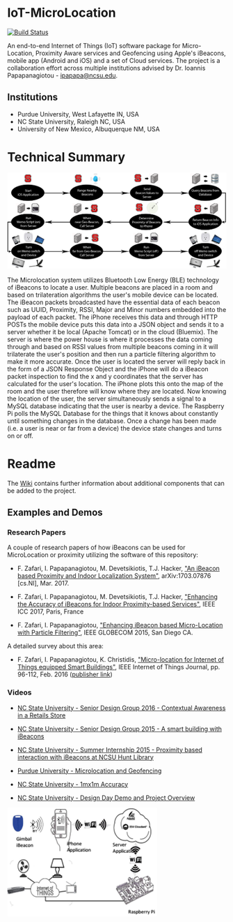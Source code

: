 # IoT-MicroLocation

[![Build Status](https://travis-ci.org/ipapapa/IoT-MicroLocation.svg)](https://travis-ci.org/ipapapa/IoT-MicroLocation)


An end-to-end Internet of Things (IoT) software package for Micro-Location, Proximity Aware services and Geofencing using Apple's iBeacons, mobile app (Android and iOS) and a set of Cloud services. The project is a collaboration effort across multiple institutions advised by Dr. Ioannis Papapanagiotou - ipapapa@ncsu.edu.

## Institutions
* Purdue University, West Lafayette IN, USA
* NC State University, Raleigh NC, USA
* University of New Mexico, Albuquerque NM, USA

# Technical Summary

![IoT-MicroLocation Flow](https://github.com/idarwish1/images/blob/master/projectflowchart.png)

The Microlocation system utilizes Bluetooth Low Energy (BLE) technology of iBeacons to locate a user. Multiple beacons are placed in a room and based on trilateration algorithms the user's mobile device can be located. The iBeacon packets broadcasted have the essential data of each beacon such as UUID, Proximity, RSSI, Major and Minor numbers embedded into the payload of each packet. The iPhone receives this data and through HTTP POSTs the mobile device puts this data into a JSON object and sends it to a server whether it be local (Apache Tomcat) or in the cloud (Bluemix). The server is where the power house is where it processes the data coming through and based on RSSI values from multiple beacons coming in it will trilaterate the user's position and then run a particle filtering algorithm to make it more accurate. Once the user is located the server will reply back in the form of a JSON Response Object and the iPhone will do a iBeacon packet inspection to find the x and y coordinates that the server has calculated for the user's location. The iPhone plots this onto the map of the room and the user therefore will know where they are located. Now knowing the location of the user, the server simultaneously sends a signal to a MySQL database indicating that the user is nearby a device. The Raspberry Pi polls the MySQL Database for the things that it knows about constantly until something changes in the database. Once a change has been made (i.e. a user is near or far from a device) the device state changes and turns on or off.

# Readme

The [Wiki](https://github.com/ipapapa/IoT-MicroLocation/wiki) contains further information about additional components that can be added to the project.

## Examples and Demos

### Research Papers

A couple of research papers of how iBeacons can be used for MicroLocation or proximity utilizing the software of this repository:

* F. Zafari, I. Papapanagiotou, M. Devetsikiotis, T.J. Hacker, ["An iBeacon based Proximity and Indoor Localization System"](https://arxiv.org/pdf/1703.07876.pdf), arXiv:1703.07876 [cs.NI], Mar. 2017.

* F. Zafari, I. Papapanagiotou, M. Devetsikiotis, T.J. Hacker, ["Enhancing the Accuracy of iBeacons for Indoor Proximity-based Services"](http://ipapapa.github.io/Files/icc2017_iot.pdf), IEEE ICC 2017, Paris, France

* F. Zafari, I. Papapanagiotou, ["Enhancing iBeacon based Micro-Location with Particle Filtering"](http://ipapapa.github.io/Files/globecom2015.pdf), IEEE GLOBECOM 2015, San Diego CA.


A detailed survey about this area: 

* F. Zafari, I. Papapanagiotou, K. Christidis, ["Micro-location for Internet of Things equipped Smart Buildings"](http://ipapapa.github.io/Files/IEEEIOT2015.pdf), IEEE Internet of Things Journal, pp. 96-112, Feb. 2016 ([publisher link](http://ieeexplore.ieee.org/xpl/freeabs_all.jsp?arnumber=7120085))


### Videos
* [NC State University - Senior Design Group 2016 - Contextual Awareness in a Retails Store](https://www.youtube.com/watch?v=8U9wsc6tMWU)

* [NC State University - Senior Design Group 2015 - A smart building with iBeacons](https://www.youtube.com/watch?v=rZIDv4PnV2U)

* [NC State University - Summer Internship 2015 - Proximity based interaction with iBeacons at NCSU Hunt Library](http://www.youtube.com/watch?v=AwckTkpN4-Y)
 
* [Purdue University - Microlocation and Geofencing](http://www.youtube.com/watch?v=QCtc7z6PC70)

* [NC State University - 1mx1m Accuracy](https://www.youtube.com/watch?v=uQul5LDdpLc)

* [NC State University - Design Day Demo and Project Overview](https://www.youtube.com/watch?v=3bmHBxyk1qc)


<img src="images/Architecture.png" alt="alt text" width="" height="250">
